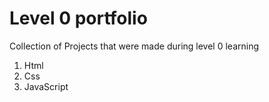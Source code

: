 # Level 0 portfolio
 Collection of Projects that were made during level 0 learning 
 
 1. Html
1. Css
1. JavaScript